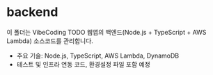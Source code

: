 # backend

이 폴더는 VibeCoding TODO 웹앱의 백엔드(Node.js + TypeScript + AWS Lambda) 소스코드를 관리합니다.

- 주요 기술: Node.js, TypeScript, AWS Lambda, DynamoDB
- 테스트 및 인프라 연동 코드, 환경설정 파일 포함 예정
